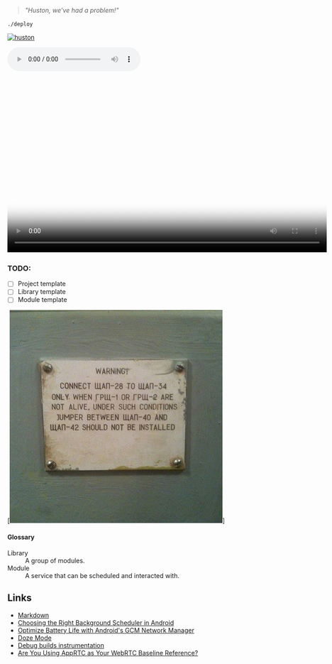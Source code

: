 > *"Huston, we've had a problem!"*

```
./deploy
```

[![huston](http://history.nasa.gov/SP-350/i13-1.jpg "Houston, We've Had a Problem!")](https://www.youtube.com/watch?v=eco_xvkEQlg)

<audio controls>
<source src="https://upload.wikimedia.org/wikipedia/commons/1/12/Apollo13-wehaveaproblem_edit_1.ogg" type="video/ogg">
</audio>

<video width="720" height="405" controls  poster="http://history.nasa.gov/SP-350/i13-1.jpg">
<source src="https://upload.wikimedia.org/wikipedia/commons/1/12/Apollo13-wehaveaproblem_edit_1.ogg" type="video/ogg">
</video>


### TODO:
- [ ] Project template
- [ ] Library template
- [ ] Module template

[![huston](https://raw.githubusercontent.com/ab2005/huston/master/13095944_610320389132312_658416556216624423_n.jpg)]

#### Glossary
<dl>
  <dt>Library</dt>
  <dd>A group of modules.</dd>
  <dt>Module</dt>
  <dd>A service that can be scheduled and interacted with.</dd>
</dl>

Links
-----
- [Markdown](https://guides.github.com/features/masteri)
- [Choosing the Right Background Scheduler in Android](https://www.bignerdranch.com/blog/choosing-the-right-background-scheduler-in-android/)
- [Optimize Battery Life with Android's GCM Network Manager](https://www.bignerdranch.com/blog/optimize-battery-life-with-androids-gcm-network-manager/)
- [Doze Mode](https://www.bignerdranch.com/blog/diving-into-doze-mode-for-developers/)
- [Debug builds instrumentation](http://littlerobots.nl/blog/stetho-for-android-debug-builds-only/)
- [Are You Using AppRTC as Your WebRTC Baseline Reference?](https://bloggeek.me/apprtc-webrtc-baseline-reference/)

